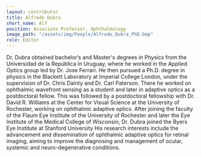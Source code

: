 ```yaml
---
layout: contributor
title: Alfredo Dubra
short_name: Alf
position: Associate Professor, Ophthalmology
image_path: "/assets/img/People/Alfredo_Dubra_PhD.bmp"
role: Editor
---
```

Dr. Dubra obtained bachelor’s and Master's degrees in Physics from the Universidad de la República in Uruguay, where he worked in the Applied Optics group led by Dr. Jose Ferrari. He then pursued a Ph.D. degree in physics in the Blackett Laboratory at Imperial College London, under the supervision of Dr. Chris Dainty and Dr. Carl Paterson. There he worked on ophthalmic wavefront sensing as a student and later in adaptive optics as a postdoctoral fellow. This was followed by a postdoctoral fellowship with Dr. David R. Williams at the Center for Visual Science at the University of Rochester, working on ophthalmic adaptive optics. After joining the faculty of the Flaum Eye Institute of the University of Rochester and later the Eye Institute of the Medical College of Wisconsin, Dr. Dubra joined the Byers Eye Institute at Stanford University His research interests include the advancement and dissemination of ophthalmic adaptive optics for retinal imaging, aiming to improve the diagnosing and management of ocular, systemic and neuro-degenerative conditions.

